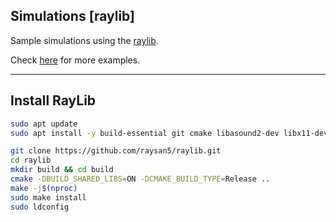 ## Simulations [raylib]

Sample simulations using the [raylib](https://github.com/raysan5/raylib).

Check [here](https://www.raylib.com/index.html) for more examples. <br>

---


## Install RayLib

```bash
sudo apt update
sudo apt install -y build-essential git cmake libasound2-dev libx11-dev libxrandr-dev libxi-dev libxinerama-dev libxcursor-dev libgl1-mesa-dev libglu1-mesa-dev libwayland-dev libxkbcommon-dev

git clone https://github.com/raysan5/raylib.git
cd raylib
mkdir build && cd build
cmake -DBUILD_SHARED_LIBS=ON -DCMAKE_BUILD_TYPE=Release ..
make -j$(nproc)
sudo make install
sudo ldconfig

```


